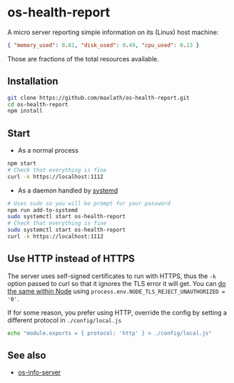 # os-health-report

A micro server reporting simple information on its (Linux) host machine:
```json
{ "memory_used": 0.81, "disk_used": 0.49, "cpu_used": 0.13 }
```
Those are fractions of the total resources available.

## Installation
```sh
git clone https://github.com/maxlath/os-health-report.git
cd os-health-report
npm install
```

## Start
* As a normal process
```sh
npm start
# Check that everything is fine
curl -k https://localhost:1112
```

* As a daemon handled by [systemd](https://en.wikipedia.org/wiki/Systemd)
```sh
# Uses sudo so you will be prompt for your password
npm run add-to-systemd
sudo systemctl start os-health-report
# Check that everything is fine
sudo systemctl start os-health-report
curl -k https://localhost:1112
```

## Use HTTP instead of HTTPS
The server uses self-signed certificates to run with HTTPS, thus the `-k` option passed to curl so that it ignores the TLS error it will get.
You can [do the same within Node](http://stackoverflow.com/a/21961005/3324977) using `process.env.NODE_TLS_REJECT_UNAUTHORIZED = '0'`.

If for some reason, you prefer using HTTP, override the config by setting a different protocol in `./config/local.js`
```sh
echo "module.exports = { protocol: 'http' } > ./config/local.js"
```

## See also
* [os-info-server](https://github.com/bahmutov/os-info-server)
